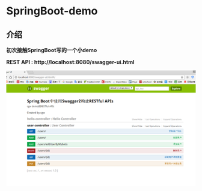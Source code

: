 # SpringBoot-demo

## 介绍
**初次接触SpringBoot写的一个小demo**

**REST API : http://localhost:8080/swagger-ui.html**

![user](DemoIMG/swaggerAPI1.png)


